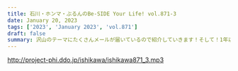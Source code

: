 ```yaml
---
title: 石川・ホンマ・ぶるんのBe-SIDE Your Life! vol.871-3
date: January 20, 2023
tags: ['2023', 'January 2023', 'vol.871']
draft: false
summary: 沢山のテーマにたくさんメールが届いているので紹介していきます！そして！1年以上ぶりにあのコーナー！！
---
```


http://project-phi.ddo.jp/ishikawa/ishikawa871_3.mp3